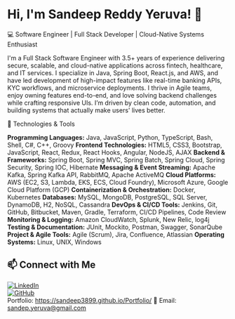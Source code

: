 # Hi, I'm Sandeep Reddy Yeruva! 👋

💻 Software Engineer | Full Stack Developer | Cloud-Native Systems Enthusiast

I'm a Full Stack Software Engineer with 3.5+ years of experience delivering secure, scalable, and cloud-native applications across fintech, healthcare, and IT services. I specialize in Java, Spring Boot, React.js, and AWS, and have led development of high-impact features like real-time banking APIs, KYC workflows, and microservice deployments. I thrive in Agile teams, enjoy owning features end-to-end, and love solving backend challenges while crafting responsive UIs. I’m driven by clean code, automation, and building systems that actually make users' lives better.

🔧 Technologies & Tools

**Programming Languages:** Java, JavaScript, Python, TypeScript, Bash, Shell, C#, C++, Groovy
**Frontend Technologies:** HTML5, CSS3, Bootstrap, JavaScript, React, Redux, React Hooks, Angular, NodeJS, AJAX
**Backend & Frameworks:** Spring Boot, Spring MVC, Spring Batch, Spring Cloud, Spring Security, Spring IOC, Hibernate
**Messaging & Event Streaming:** Apache Kafka, Spring Kafka API, RabbitMQ, Apache ActiveMQ
**Cloud Platforms:** AWS (EC2, S3, Lambda, EKS, ECS, Cloud Foundry), Microsoft Azure, Google Cloud Platform (GCP)
**Containerization & Orchestration:** Docker, Kubernetes
**Databases:** MySQL, MongoDB, PostgreSQL, SQL Server, DynamoDB, H2, NoSQL, Cassandra
**DevOps & CI/CD Tools:** Jenkins, Git, GitHub, Bitbucket, Maven, Gradle, Terraform, CI/CD Pipelines, Code Review
**Monitoring & Logging:** Amazon CloudWatch, Splunk, New Relic, log4j
**Testing & Documentation:** JUnit, Mockito, Postman, Swagger, SonarQube
**Project & Agile Tools:** Agile (Scrum), Jira, Confluence, Atlassian
**Operating Systems:** Linux, UNIX, Windows

## 📫 Connect with Me  
[![LinkedIn](https://img.shields.io/badge/LinkedIn-blue?style=flat&logo=linkedin)](https://www.linkedin.com/in/sandeep-reddy-yeruva-774a26209/)  
[![GitHub](https://img.shields.io/badge/GitHub-black?style=flat&logo=github)](https://github.com/Sandeep3899)  
Portfolio: https://sandeep3899.github.io/Portfolio/
📩 Email: sandep.yeruva@gmail.com  
